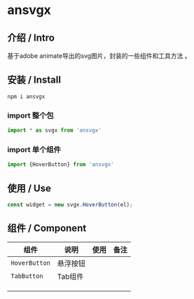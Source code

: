 
# ansvgx
## 介绍 / Intro

基于adobe animate导出的svg图片，封装的一些组件和工具方法 。


## 安装 / Install
```
npm i ansvgx
```

### import 整个包 
```javascript
import * as svgx from 'ansvgx'
```

### import 单个组件

```javascript
import {HoverButton} from 'ansvgx'
```

## 使用 / Use  

```javascript
const widget = new svgx.HoverButton(el);    
```

## 组件 / Component

| 组件          | 说明     | 使用 | 备注 |
| ------------- | -------- | ---- | ---- |
| `HoverButton` | 悬浮按钮 |      |      |
| `TabButton`   | Tab组件  |      |      |
|               |          |      |      |
|               |          |      |      |
|               |          |      |      |

